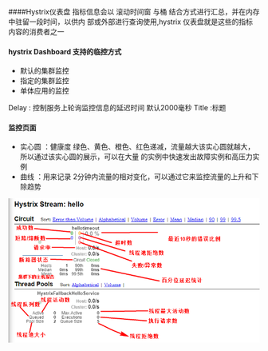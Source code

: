 ####Hystrix仪表盘
指标信息会以 滚动时间窗 与桶 结合方式进行汇总，并在内存中驻留一段时间，以供内
部或外部进行查询使用,hystrix 仪表盘就是这些的指标内容的消费者之一

#### hystrix Dashboard 支持的临控方式
- 默认的集群监控
- 指定的集群监控
- 单体应用的监控

Delay : 控制服务上轮询监控信息的延迟时间 默认2000毫秒
Title :标题 

#### 监控页面
- 实心圆 ：健康度 绿色、黄色、橙色、红色递减，流量越大该实心圆就越大，所以通过该实心圆的展示，可以在大量
的实例中快速发出故障实例和高压力实例
- 曲线 ：用来记录 2分钟内流量的相对变化，可以通过它来监控流量的上升和下除趋势

![img_text](./img/监控图.png)


